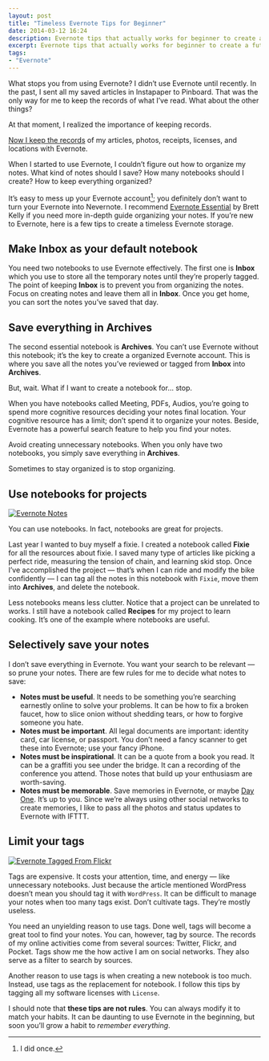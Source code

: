 ```yaml
---
layout: post
title: "Timeless Evernote Tips for Beginner"
date: 2014-03-12 16:24
description: Evernote tips that actually works for beginner to create a future-proof notes storage.
excerpt: Evernote tips that actually works for beginner to create a future-proof notes storage.
tags:
- "Evernote"
---
```


What stops you from using Evernote? I didn’t use Evernote until recently. In the past, I sent all my saved articles in Instapaper to Pinboard. That was the only way for me to keep the records of what I’ve read. What about the other things?

<!--more-->

At that moment, I realized the importance of keeping records.

[Now I keep the records](http://sayzlim.net/remember-everything "Remember Everything - Sayz Lim") of my  articles, photos, receipts, licenses, and locations with Evernote.

When I started to use Evernote, I couldn’t figure out how to organize my notes. What kind of notes should I save? How many notebooks should I create?  How to keep everything organized?

It’s easy to mess up your Evernote account[^1]; you definitely don’t want to turn your Evernote into Nevernote. I recommend [Evernote Essential](http://nerdgap.com/evernote-essentials-4/ "The best just got better: Evernote Essentials 4.0 is available now") by Brett Kelly if you need more in-depth guide organizing your notes. If you’re new to Evernote, here is a few tips to create a timeless Evernote storage.

## Make Inbox as your default notebook
You need two notebooks to use Evernote effectively. The first one is **Inbox** which you use to store all the temporary notes until they’re properly tagged. The point of keeping **Inbox** is to prevent you from organizing the notes. Focus on creating notes and leave them all in **Inbox**. Once you get home, you can sort the notes you’ve saved that day.

## Save everything in Archives
The second essential notebook is **Archives**. You can’t use Evernote without this notebook; it’s the key to create a organized Evernote account. This is where you save all the notes you’ve reviewed or tagged from **Inbox** into **Archives**.

But, wait. What if I want to create a notebook for… stop.

When you have notebooks called Meeting, PDFs, Audios, you’re going to spend more cognitive resources deciding your notes final location. Your cognitive resource has a limit; don’t spend it to organize your notes. Beside, Evernote has a powerful search feature to help you find your notes.

Avoid creating unnecessary notebooks. When you only have two notebooks, you simply save everything in **Archives**.

Sometimes to stay organized is to stop organizing.

## Use notebooks for projects

[ ![Evernote Notes][img1] ](http://images.sayzlim.net/2014/03/evernote_notes.jpg "Evernote Notes")

[img1]: http://images.sayzlim.net/2014/03/evernote_notes.jpg "Evernote Notes"

You can use notebooks. In fact, notebooks are great for projects.

Last year I wanted to buy myself a fixie. I created a notebook called **Fixie** for all the resources about fixie. I saved many type of articles like picking a perfect ride, measuring the tension of chain, and learning skid stop. Once I’ve accomplished the project — that’s when I can ride and modify the bike confidently — I can tag all the notes in this notebook with `Fixie`, move them into **Archives**, and delete the notebook.

Less notebooks means less clutter. Notice that a project can be unrelated to works. I still have a notebook called **Recipes** for my project to learn cooking. It’s one of the example where notebooks are useful.

## Selectively save your notes
I don’t save everything in Evernote. You want your search to be relevant — so prune your notes. There are few rules for me to decide what notes to save:

- **Notes must be useful**. It needs to be something you’re searching earnestly online to solve your problems. It can be how to fix a broken faucet, how to slice onion without shedding tears, or how to forgive someone you hate.
- **Notes must be important**. All legal documents are important: identity card, car license, or passport. You don’t need a fancy scanner to get these into Evernote; use your fancy iPhone.
- **Notes must be inspirational**. It can be a quote from a book you read. It can be a graffiti you see under the bridge. It can a recording of the conference you attend. Those notes that build up your enthusiasm are worth-saving.
- **Notes must be memorable**. Save memories in Evernote, or maybe [Day One](http://sayzlim.net/journaling-with-day-one "Journaling with Day One - Sayz Lim"). It’s up to you. Since we’re always using other social networks to create memories, I like to pass all the photos and status updates to Evernote with IFTTT.

## Limit your tags

[ ![Evernote Tagged From Flickr][img2] ](http://images.sayzlim.net/2014/03/evernote_photos.jpg "Evernote Tagged From Flickr")

[img2]: http://images.sayzlim.net/2014/03/evernote_photos.jpg "Evernote Tagged From Flickr"

Tags are expensive. It costs your attention, time, and energy — like unnecessary notebooks.  Just because the article mentioned WordPress doesn’t mean you should tag it with `WordPress`. It can be difficult to manage your notes when too many tags exist. Don’t cultivate tags. They’re mostly useless.

You need an unyielding reason to use tags. Done well, tags will become a great tool to find your notes. You can, however, tag by source. The records of my online activities come from several sources: Twitter, Flickr, and Pocket. Tags show me the how active I am on social networks. They also serve as a filter to search by sources.

Another reason to use tags is when creating a new notebook is too much. Instead, use tags as the replacement for notebook. I follow this tips by tagging all my software licenses with `License`.

I should note that **these tips are not rules**. You can always modify it to match your habits. It can be daunting to use Evernote in the beginning, but soon you’ll grow a habit to _remember everything_.

[^1]: I did once.